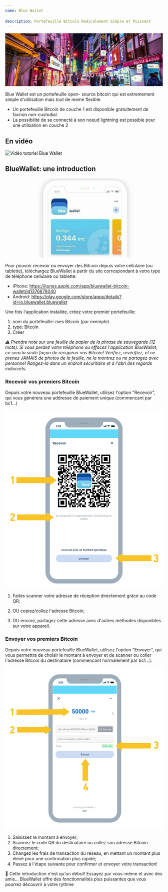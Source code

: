 ```yaml
---
name: Blue Wallet

description: Portefeuille Bitcoin Radicalement Simple et Puissant
---
```


![cover](assets/cover.jpeg)

Blue Wallet est un portefeuille open- source bitcoin qui est extremement simple d'utilisation mais tout de meme flexible.

- Un portefeuille Bitcoin de couche 1 est disponible gratuitement de facnon non-custodial.
- La possibilité de se connecté à son noeud lightning est possible pour une utilsiation en couche 2

## En vidéo

![Vidéo tutoriel Blue Wallet](https://www.youtube.com/watch?v=UCAtFgkdJtM)

## BlueWallet: une introduction

![image](assets/1.jpeg)

Pour pouvoir recevoir ou envoyer des Bitcoin depuis votre cellulaire (ou tablette), téléchargez BlueWallet à partir du site correspondant à votre type de téléphone cellulaire ou tablette:

- iPhone: https://itunes.apple.com/app/bluewallet-bitcoin-wallet/id1376878040
- Android: https://play.google.com/store/apps/details?id=io.bluewallet.bluewallet

Une fois l'application installée, créez votre premier portefeuille:

1. nom du portefeuille: mes Bitcoin (par exemple)
2. type: Bitcoin
3. Créer

_⚠️ Prendre note sur une feuille de papier de la phrase de sauvegarde (12 mots). Si vous perdez votre téléphone ou effacez l'application BlueWallet, ce sera la seule façon de récupérer vos Bitcoin! Vérifiez, revérifiez, et ne prenez JAMAIS de photos de la feuille, ne la montrez ou ne partagez avec personne! Rangez-la dans un endroit sécuritaire et à l'abri des regards indiscrets._

### Recevoir vos premiers Bitcoin

Depuis votre nouveau portefeuille BlueWallet, utilisez l'option "Recevoir", qui vous générera une addresse de paiement unique (commencant par bc1...)

![image](assets/2.png)

1. Faites scanner votre adresse de réception directement grâce au code QR;

2. OU copiez/collez l'adresse Bitcoin;

3. OU encore, partagez cette adresse avec d'autres méthodes disponibles sur votre appareil.

### Envoyer vos premiers Bitcoin

Depuis votre nouveau portefeuille BlueWallet, utilisez l'option "Envoyer", qui vous permettra de choisir le montant à envoyer et de scanner ou coller l'adresse Bitcoin du destinataire (commencant normalement par bc1...).

![image](assets/3.png)

1. Saisissez le montant à envoyer;
2. Scannez le code QR du destinataire ou collez son adresse Bitcoin directement;
3. Changez les frais de transaction du réseau, en mettant un montant plus élevé pour une confirmation plus rapide;
4. Passez à l'étape suivante pour confirmer et envoyer votre transaction!

🥇 Cette introduction n'est qu'un début! Essayez par vous-même et avec des amis... BlueWallet offre des fonctionnalités plus puissantes que vous pourrez découvrir à votre rythme
